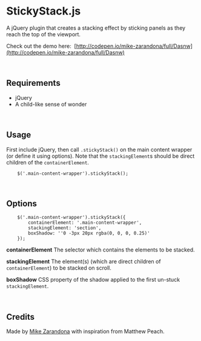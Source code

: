 StickyStack.js
==============

A jQuery plugin that creates a stacking effect by sticking panels as they reach the top of the viewport.

Check out the demo here: &nbsp;[http://codepen.io/mike-zarandona/full/Dasnw](http://codepen.io/mike-zarandona/full/Dasnw)

&nbsp;
## Requirements
* jQuery
* A child-like sense of wonder


&nbsp;
## Usage
First include jQuery, then call `.stickyStack()` on the main content wrapper (or define it using options).  Note that the `stackingElement`s should be direct children of the `containerElement`.

		$('.main-content-wrapper').stickyStack();


&nbsp;
## Options
		$('.main-content-wrapper').stickyStack({
			containerElement: '.main-content-wrapper',
			stackingElement: 'section',
			boxShadow: ''0 -3px 20px rgba(0, 0, 0, 0.25)'
		});

**containerElement** The selector which contains the elements to be stacked.

**stackingElement** The element(s) (which are direct children of `containerElement`) to be stacked on scroll.

**boxShadow** CSS property of the shadow applied to the first un-stuck `stackingElement`.


&nbsp;
## Credits
Made by [Mike Zarandona](http://twitter.com/mikezarandona) with inspiration from Matthew Peach.
